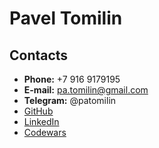 # Pavel Tomilin

## Contacts

- **Phone:** +7 916 9179195
- **E-mail:** pa.tomilin@gmail.com
- **Telegram:** @patomilin
- [GitHub](https://github.com/Paavveel)
- [LinkedIn](https://www.linkedin.com/in/pavel-tomilin/)
- [Codewars](https://www.codewars.com/users/Paavveel)
